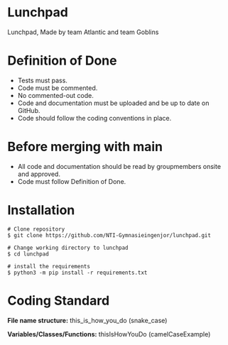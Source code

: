 # Lunchpad
Lunchpad, Made by team Atlantic and team Goblins

# Definition of Done
+ Tests must pass.
+ Code must be commented.
+ No commented-out code.
+ Code and documentation must be uploaded and be up to date on GitHub.
+ Code should follow the coding conventions in place.

# Before merging with main
+ All code and documentation should be read by groupmembers onsite and approved.
+ Code must follow Definition of Done.

# Installation
```
# Clone repository
$ git clone https://github.com/NTI-Gymnasieingenjor/lunchpad.git

# Change working directory to lunchpad
$ cd lunchpad

# install the requirements
$ python3 -m pip install -r requirements.txt
```

# Coding Standard
**File name structure:** this_is_how_you_do (snake_case)

**Variables/Classes/Functions:** thisIsHowYouDo (camelCaseExample)
